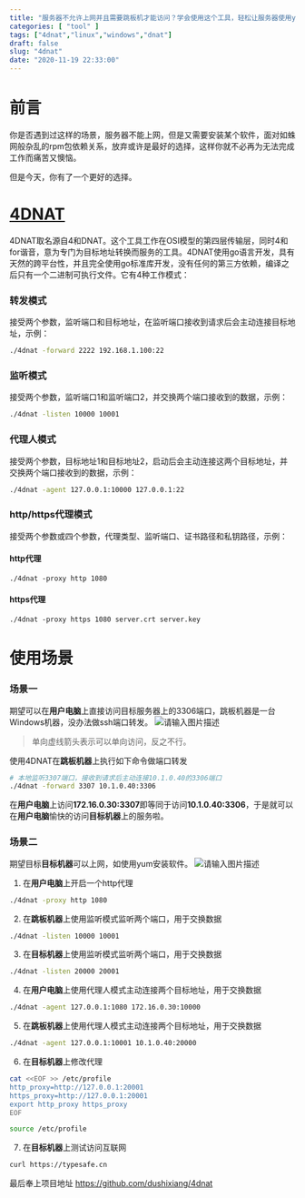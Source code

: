 ```yaml
---
title: "服务器不允许上网并且需要跳板机才能访问？学会使用这个工具，轻松让服务器使用yum。"
categories: [ "tool" ]
tags: ["4dnat","linux","windows","dnat"]
draft: false
slug: "4dnat"
date: "2020-11-19 22:33:00"
---
```


# 前言

你是否遇到过这样的场景，服务器不能上网，但是又需要安装某个软件，面对如蛛网般杂乱的rpm包依赖关系，放弃或许是最好的选择，这样你就不必再为无法完成工作而痛苦又懊恼。

但是今天，你有了一个更好的选择。

# [4DNAT](https://github.com/dushixiang/4dnat)

4DNAT取名源自4和DNAT。这个工具工作在OSI模型的第四层传输层，同时4和for谐音，意为专门为目标地址转换而服务的工具。4DNAT使用go语言开发，具有天然的跨平台性，并且完全使用go标准库开发，没有任何的第三方依赖，编译之后只有一个二进制可执行文件。它有4种工作模式：

### 转发模式

接受两个参数，监听端口和目标地址，在监听端口接收到请求后会主动连接目标地址，示例：

```bash
./4dnat -forward 2222 192.168.1.100:22
```

### 监听模式

接受两个参数，监听端口1和监听端口2，并交换两个端口接收到的数据，示例：

```bash
./4dnat -listen 10000 10001
```

### 代理人模式

接受两个参数，目标地址1和目标地址2，启动后会主动连接这两个目标地址，并交换两个端口接收到的数据，示例：

```bash
./4dnat -agent 127.0.0.1:10000 127.0.0.1:22
```

### http/https代理模式

接受两个参数或四个参数，代理类型、监听端口、证书路径和私钥路径，示例：

#### http代理

```shell script
./4dnat -proxy http 1080
```

#### https代理

```shell script
./4dnat -proxy https 1080 server.crt server.key
```

# 使用场景

### 场景一

期望可以在**用户电脑**上直接访问目标服务器上的3306端口，跳板机器是一台Windows机器，没办法做ssh端口转发。
![请输入图片描述](https://oss.typesafe.cn/break-through-the-network.png)

> 单向虚线箭头表示可以单向访问，反之不行。

使用4DNAT在**跳板机器**上执行如下命令做端口转发

  ```bash
  # 本地监听3307端口，接收到请求后主动连接10.1.0.40的3306端口
  ./4dnat -forward 3307 10.1.0.40:3306
  ```

在**用户电脑**上访问**172.16.0.30:3307**即等同于访问**10.1.0.40:3306**，于是就可以在**用户电脑**愉快的访问**目标机器**上的服务啦。

### 场景二

期望目标**目标机器**可以上网，如使用yum安装软件。
  ![请输入图片描述](https://oss.typesafe.cn/break-through-the-network2.png)

1. 在**用户电脑**上开启一个http代理
  ```bash
  ./4dnat -proxy http 1080
  ```

2. 在**跳板机器**上使用监听模式监听两个端口，用于交换数据
  ```bash
  ./4dnat -listen 10000 10001
  ```
3. 在**目标机器**上使用监听模式监听两个端口，用于交换数据
  ```bash
  ./4dnat -listen 20000 20001
  ```
4. 在**用户电脑**上使用代理人模式主动连接两个目标地址，用于交换数据
  ```bash
  ./4dnat -agent 127.0.0.1:1080 172.16.0.30:10000
  ```

5. 在**跳板机器**上使用代理人模式主动连接两个目标地址，用于交换数据
  ```bash
  ./4dnat -agent 127.0.0.1:10001 10.1.0.40:20000
  ```
6. 在**目标机器**上修改代理
  ```bash
  cat <<EOF >> /etc/profile
  http_proxy=http://127.0.0.1:20001
  https_proxy=http://127.0.0.1:20001
  export http_proxy https_proxy
  EOF

  source /etc/profile
  ```
7. 在**目标机器**上测试访问互联网
  ```bash
  curl https://typesafe.cn
  ```

最后奉上项目地址 https://github.com/dushixiang/4dnat